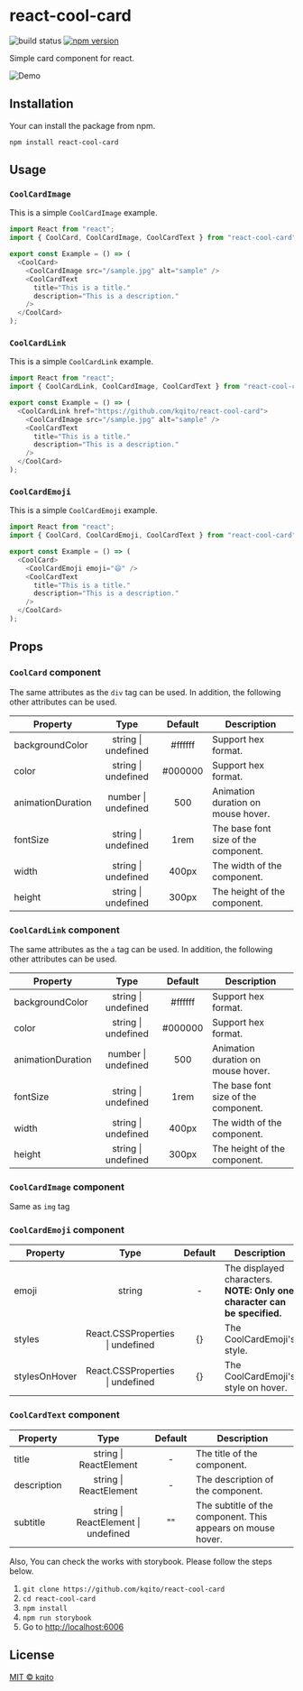 # react-cool-card

![build status](https://github.com/kqito/react-cool-card/workflows/Node.js%20CI/badge.svg)
[![npm version](https://badge.fury.io/js/react-cool-card.svg)](https://badge.fury.io/js/react-cool-card)

Simple card component for react.

![Demo](https://user-images.githubusercontent.com/29191111/75340780-778a0100-58d6-11ea-96a8-18a941e65ca6.gif)

## Installation
Your can install the package from npm.
```
npm install react-cool-card
```

## Usage
### `CoolCardImage`
This is a simple `CoolCardImage` example.


```javascript
import React from "react";
import { CoolCard, CoolCardImage, CoolCardText } from "react-cool-card";

export const Example = () => (
  <CoolCard>
    <CoolCardImage src="/sample.jpg" alt="sample" />
    <CoolCardText
      title="This is a title."
      description="This is a description."
    />
  </CoolCard>
);
```

### `CoolCardLink`
This is a simple `CoolCardLink` example.


```javascript
import React from "react";
import { CoolCardLink, CoolCardImage, CoolCardText } from "react-cool-card";

export const Example = () => (
  <CoolCardLink href="https://github.com/kqito/react-cool-card">
    <CoolCardImage src="/sample.jpg" alt="sample" />
    <CoolCardText
      title="This is a title."
      description="This is a description."
    />
  </CoolCard>
);
```

### `CoolCardEmoji`
This is a simple `CoolCardEmoji` example.


```javascript
import React from "react";
import { CoolCard, CoolCardEmoji, CoolCardText } from "react-cool-card";

export const Example = () => (
  <CoolCard>
    <CoolCardEmoji emoji="😄" />
    <CoolCardText
      title="This is a title."
      description="This is a description."
    />
  </CoolCard>
);
```

## Props
### `CoolCard` component
The same attributes as the `div` tag can be used. In addition, the following other attributes can be used.

| Property | Type | Default | Description |
|-|:-:|:-:|-|
|backgroundColor|string \| undefined|#ffffff|Support hex format.
|color|string \| undefined|#000000|Support hex format.
|animationDuration|number \| undefined|500|Animation duration on mouse hover.
|fontSize|string \| undefined|1rem|The base font size of the component.
|width|string \| undefined|400px|The width of the component.
|height|string \| undefined|300px|The height of the component.


### `CoolCardLink` component
The same attributes as the `a` tag can be used. In addition, the following other attributes can be used.

| Property | Type | Default | Description |
|-|:-:|:-:|-|
|backgroundColor|string \| undefined|#ffffff|Support hex format.
|color|string \| undefined|#000000|Support hex format.
|animationDuration|number \| undefined|500|Animation duration on mouse hover.
|fontSize|string \| undefined|1rem|The base font size of the component.
|width|string \| undefined|400px|The width of the component.
|height|string \| undefined|300px|The height of the component.


### `CoolCardImage` component
Same as `img` tag


### `CoolCardEmoji` component
| Property | Type | Default | Description |
|-|:-:|:-:|-|
|emoji|string|-|The displayed characters. **NOTE: Only one character can be specified.**
|styles|React.CSSProperties \| undefined|{}|The CoolCardEmoji's style.
|stylesOnHover|React.CSSProperties \| undefined|{}|The CoolCardEmoji's style on hover.


### `CoolCardText` component
| Property | Type | Default | Description |
|-|:-:|:-:|-|
|title|string \| ReactElement|-|The title of the component.
|description|string \| ReactElement|-|The description of the component.
|subtitle|string \| ReactElement \| undefined|""|The subtitle of the component. This appears on mouse hover.


Also, You can check the works with storybook. Please follow the steps below.
1. ```git clone https://github.com/kqito/react-cool-card```
1. ```cd react-cool-card```
1. ```npm install```
1. ```npm run storybook```
1. Go to [http://localhost:6006](http://localhost:6006/)

## License
[MIT © kqito](./LICENSE)
